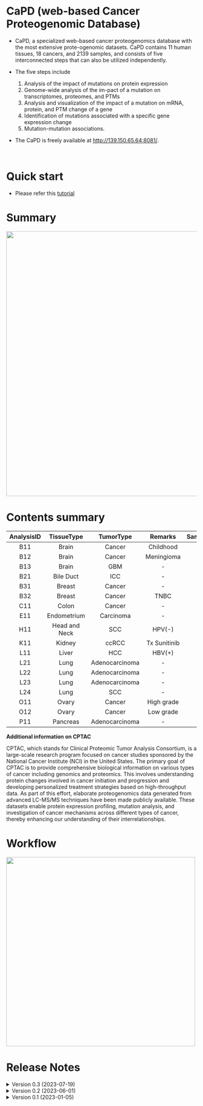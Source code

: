 
# CaPD (web-based Cancer Proteogenomic Database)

- CaPD, a specialized web-based cancer proteogenomics database with the most extensive prote-ogenomic datasets. CaPD contains 11 human tissues, 18 cancers, and 2139 samples, and consists of five interconnected steps that can also be utilized independently.
  
- The five steps include
  1. Analysis of the impact of mutations on protein expression
  2. Genome-wide analysis of the im-pact of a mutation on transcriptomes, proteomes, and PTMs
  3. Analysis and visualization of the impact of a mutation on mRNA, protein, and PTM change of a gene
  4. Identification of mutations associated with a specific gene expression change
  5. Mutation-mutation associations.

- The CaPD is freely available at http://139.150.65.64:8081/.
<br> 

# Quick start
 - Please refer this [tutorial](https://github.com/prosium/CaPD/blob/main/docs/tutorial_1.0.md)

# Summary

<p align="left">
    <img width="700" src="https://github.com/prosium/repository1/assets/94524627/d75d2fc4-f2b4-4060-b5c2-726ecf9c1888">
  </a>
</p>



# Contents summary

<center>
  
|AnalysisID|TissueType|TumorType|Remarks|Samples|DataType|Reference|
|:---:|:---:|:---:|:---:|---:|:---:|:---:|
|B11|Brain|Cancer|Childhood|218|MTPH|[33242424](https://pubmed.ncbi.nlm.nih.gov/33242424/)
|B12|Brain|Cancer|Meningioma|121|MTP|[34433969](https://pubmed.ncbi.nlm.nih.gov/34433969/)
|B13|Brain|GBM|-|99|MTPHA|[33577785](https://pubmed.ncbi.nlm.nih.gov/33577785/)
|B21|Bile Duct|ICC|-|262|MTPH|[34971568](https://pubmed.ncbi.nlm.nih.gov/34971568/)
|B31|Breast|Cancer|-|122|MTPHA|[33212010](https://pubmed.ncbi.nlm.nih.gov/33212010/)
|B32|Breast|Cancer|TNBC|71|MTPH|[36001024](https://pubmed.ncbi.nlm.nih.gov/36001024/)
|C11|Colon|Cancer|-|110|MTPH|[31031003](https://pubmed.ncbi.nlm.nih.gov/31031003/)
|E11|Endometrium|Carcinoma|-|95|MTPHA|[32059776](https://pubmed.ncbi.nlm.nih.gov/32059776/)
|H11|Head and Neck|SCC|HPV(-)|108|MTPH|[33417831](https://pubmed.ncbi.nlm.nih.gov/33417831/)
|K11|Kidney|ccRCC|Tx Sunitinib|115|MTPH|[37460463](https://pubmed.ncbi.nlm.nih.gov/37460463/)
|L11|Liver|HCC|HBV(+)|158|MTPH|[31585088](https://pubmed.ncbi.nlm.nih.gov/31585088/)
|L21|Lung|Adenocarcinoma|-|110|MTPHA|[32649874](https://pubmed.ncbi.nlm.nih.gov/32649874/)
|L22|Lung|Adenocarcinoma|-|102|MTPH|[32649875](https://pubmed.ncbi.nlm.nih.gov/32649875/)
|L23|Lung|Adenocarcinoma|-|103|MTPH|[32649877](https://pubmed.ncbi.nlm.nih.gov/32649877/)
|L24|Lung|SCC|-|108|MTPHAU|[34358469](https://pubmed.ncbi.nlm.nih.gov/34358469/)
|O11|Ovary|Cancer|High grade|83|MTPHG|[27372738](https://pubmed.ncbi.nlm.nih.gov/27372738/)
|O12|Ovary|Cancer|Low grade|14|MTPH|[36528667](https://pubmed.ncbi.nlm.nih.gov/36528667/)
|P11|Pancreas|Adenocarcinoma|-|140|MTPH|[34534465](https://pubmed.ncbi.nlm.nih.gov/34534465/)
  
</center>

**Additional information on CPTAC**

CPTAC, which stands for Clinical Proteomic Tumor Analysis Consortium, is a large-scale research program focused on cancer studies sponsored by the National Cancer Institute (NCI) in the United States. The primary goal of CPTAC is to provide comprehensive biological information on various types of cancer including genomics and proteomics. This involves understanding protein changes involved in cancer initiation and progression and developing personalized treatment strategies based on high-throughput data. As part of this effort, elaborate proteogenomics data generated from advanced LC-MS/MS techniques have been made publicly available. These datasets enable protein expression profiling, mutation analysis, and investigation of cancer mechanisms across different types of cancer, thereby enhancing our understanding of their interrelationships.



# Workflow
<p align="left">
    <img width="500" src="https://github.com/prosium/repository1/assets/94524627/d0da16c5-7920-45fe-a0cb-5b545019584c">
  </a>
</p>


# Release Notes

<details>

<summary>Version 0.3 (2023-07-19)</summary>
  
- Updated datasets: 454 samples updated from [papers](https://pubmed.ncbi.nlm.nih.gov/?term=33242424,37460463,34433969)
- Fixed minor bugs  

</details>

<details>
<summary>Version 0.2 (2023-06-01)</summary>
  
- Updated datasets: 448 samples updated from [papers](https://pubmed.ncbi.nlm.nih.gov/?term=36001024,31585088,32649875,32649877,36528667)
- Fixed minor bugs

</details>

<details>
<summary>Version 0.1 (2023-01-05)</summary>
  
- Updated datasets: 1237 samples updated from [CPTAC Consortium](https://proteomics.cancer.gov/programs/cptac)
- Fixed minor bugs

</details>


